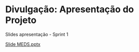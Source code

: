 # Divulgação: Apresentação do Projeto

Slides apresentação - Sprint 1

[Slide MEDS.pptx](https://github.com/ICEI-PUC-Minas-PPLES-TI/PLF-ES-2021-2-TI1-7924100-sistema-hospitalar/files/7255118/Slide.MEDS.pptx)
